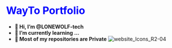 <h1 style="color:blue">WayTo Portfolio</h1>

- **👋 Hi, I’m @LONEWOLF-tech**
- **🌱 I’m currently learning ...**
- **🚫 Most of my repositories are Private**
![website_Icons_R2-04](https://user-images.githubusercontent.com/53988654/129815345-e22f2f98-560a-4113-84c4-ff4cdddd8a63.png)
<!---
LONEWOLF-tech/LONEWOLF-tech is a ✨ special ✨ repository because its `README.md` (this file) appears on your GitHub profile.
You can click the Preview link to take a look at your changes.
--->
